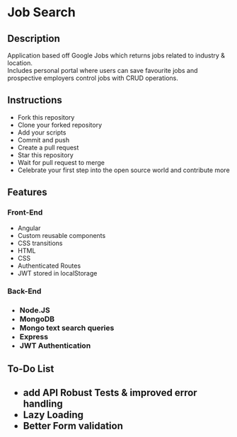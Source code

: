 <h1>Job Search</h1>

<h2>Description</h2>
<p>Application based off Google Jobs which returns jobs related to industry & location.<br>
Includes personal portal where users can save favourite jobs and prospective employers control jobs with CRUD operations.</p> 



<h2>Instructions</h2>
<ul>
  <li>Fork this repository</li>
  <li>Clone your forked repository</li>
  <li>Add your scripts</li>
  <li>Commit and push</li>
  <li>Create a pull request</li>
  <li>Star this repository</li>
  <li>Wait for pull request to merge</li>
  <li>Celebrate your first step into the open source world and contribute more</li>
 </ul>

<h2>Features</h2>
<h3>Front-End</h3>
<ul>
  <li>Angular</h4>
  <li>Custom reusable components</li>
  <li>CSS transitions</li>
  <li>HTML</li>
  <li>CSS</li>
  <li>Authenticated Routes</li>
  <li>JWT stored in localStorage</li>
</ul>

<h3>Back-End<h3>
<ul>
  <li>Node.JS</li>
  <li>MongoDB</li>
  <li>Mongo text search queries</li>
  <li>Express</li>
  <li>JWT Authentication</li>
</ul>
<h2>To-Do List<h2>
<ul>
  <li>add API Robust Tests & improved error handling</li>
  <li>Lazy Loading</li>
  <li>Better Form validation</li>
</ul>




